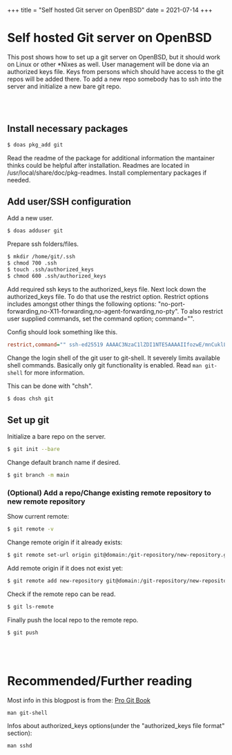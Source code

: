 +++
title = "Self hosted Git server on OpenBSD"
date = 2021-07-14
+++

# Self hosted Git server on OpenBSD

This post shows how to set up a git server on OpenBSD, but it should work on Linux or other *Nixes as well. User management will be done via an authorized keys file. Keys from persons which should have access to the git repos will be added there. To add a new repo somebody has to ssh into the server and initialize a new bare git repo.

<br></br>

## Install necessary packages

```sh
$ doas pkg_add git
```

Read the readme of the package for additional information the mantainer thinks could be helpful after installation. Readmes are located in /usr/local/share/doc/pkg-readmes. Install complementary packages if needed.

## Add user/SSH configuration

Add a new user.

```sh
$ doas adduser git
```

Prepare ssh folders/files.

```sh
$ mkdir /home/git/.ssh
$ chmod 700 .ssh
$ touch .ssh/authorized_keys
$ chmod 600 .ssh/authorized_keys
```

Add required ssh keys to the authorized_keys file. Next lock down the authorized_keys file. To do that use the restrict option. Restrict options includes amongst other things the following options: "no-port-forwarding,no-X11-forwarding,no-agent-forwarding,no-pty".
To also restrict user supplied commands, set the command option; command="".

Config should look something like this.

```cfg
restrict,command="" ssh-ed25519 AAAAC3NzaC1lZDI1NTE5AAAAIIfozwE/mnCuklL9lVpZRyGS65aVHi6Ki0wDPG4hJtI2
```

Change the login shell of the git user to git-shell. It severely limits available shell commands. Basically only git functionality is enabled. Read `man git-shell` for more information.

This can be done with "chsh".

```sh
$ doas chsh git
```

## Set up git 

Initialize a bare repo on the server.

```sh
$ git init --bare
```

Change default branch name if desired.

```sh
$ git branch -m main
```

### (Optional) Add a repo/Change existing remote repository to new remote repository

Show current remote:

```sh
$ git remote -v
```
Change remote origin if it already exists:

```sh
$ git remote set-url origin git@domain:/git-repository/new-repository.git
```

Add remote origin if it does not exist yet:

```sh
$ git remote add new-repository git@domain:/git-repository/new-repository.git
```

Check if the remote repo can be read.

```sh
$ git ls-remote
```

Finally push the local repo to the remote repo.

```sh
$ git push
```

<br></br>

# Recommended/Further reading

Most info in this blogpost is from the: [Pro Git Book](https://git-scm.com/book/en/v2/Git-on-the-Server-Setting-Up-the-Server)

`man git-shell`

Infos about authorized_keys options(under the "authorized_keys file format" section):

`man sshd`
